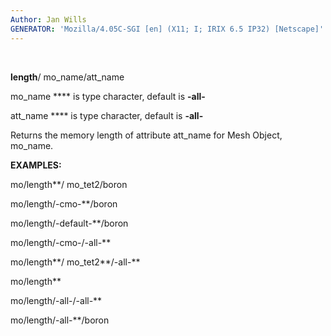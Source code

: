 ```yaml
---
Author: Jan Wills
GENERATOR: 'Mozilla/4.05C-SGI [en] (X11; I; IRIX 6.5 IP32) [Netscape]'
---
```


 

**length**/ mo\_name/att\_name

mo\_name **** is type character, default is **-all-**

att\_name **** is type character, default is **-all-**

Returns the memory length of attribute att\_name for Mesh Object,
mo\_name.

 **EXAMPLES:**

  mo/length**/ mo\_tet2/boron

  mo/length/-cmo-**/boron

  mo/length/-default-**/boron

  mo/length/-cmo-/-all-**

  mo/length**/ mo\_tet2**/-all-**

  mo/length**

  mo/length/-all-/-all-**

  mo/length/-all-**/boron
